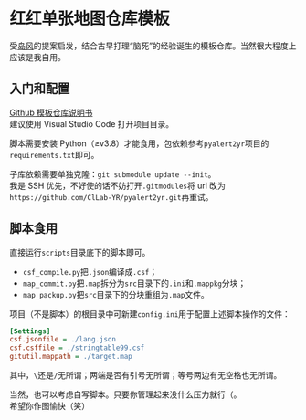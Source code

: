 # 红红单张地图仓库模板
受[岛风](https://github.com/frg2089)的提案启发，结合古早打理“脑死”的经验诞生的模板仓库。当然很大程度上应该是我自用。

## 入门和配置
[Github 模板仓库说明书](https://docs.github.com/en/repositories/creating-and-managing-repositories/creating-a-repository-from-a-template)  
建议使用 Visual Studio Code 打开项目目录。

脚本需要安装 Python（≥v3.8）才能食用，包依赖参考`pyalert2yr`项目的`requirements.txt`即可。

子库依赖需要单独克隆：`git submodule update --init`。  
我是 SSH 优先，不好使的话不妨打开`.gitmodules`将 url 改为`https://github.com/ClLab-YR/pyalert2yr.git`再重试。

## 脚本食用
直接运行`scripts`目录底下的脚本即可。
- `csf_compile.py`把`.json`编译成`.csf`；
- `map_commit.py`把`.map`拆分为`src`目录下的`.ini`和`.mappkg`分块；
- `map_packup.py`把`src`目录下的分块重组为`.map`文件。

项目（不是脚本）的根目录中可新建`config.ini`用于配置上述脚本操作的文件：
```ini
[Settings]
csf.jsonfile = ./lang.json
csf.csffile = ./stringtable99.csf
gitutil.mappath = ./target.map
```
其中，`\`还是`/`无所谓；两端是否有引号无所谓；等号两边有无空格也无所谓。

当然，也可以考虑自写脚本。只要你管理起来没什么压力就行（。  
希望你作图愉快（笑）
